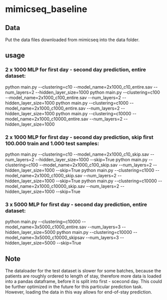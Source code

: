 # mimicseq_baseline

##  Data
Put the data files downloaded from mimicseq into the data folder.

## usage
###  2 x 1000 MLP for first day - second day prediction, entire dataset:
python main.py --clustering=c10 --model_name=2x1000_c10_entire.sav --num_layers=2 --hidden_layer_size=1000
python main.py --clustering=c100 --model_name=2x1000_c100_entire.sav --num_layers=2 --hidden_layer_size=1000
python main.py --clustering=c1000 --model_name=2x1000_c1000_entire.sav --num_layers=2 --hidden_layer_size=1000
python main.py --clustering=c10000 --model_name=2x1000_c10000_entire.sav --num_layers=2 --hidden_layer_size=1000

###  2 x 1000 MLP for first day - second day prediction, skip first 100.000 train and 1.000 test samples:
python main.py --clustering=c10 --model_name=2x1000_c10_skip.sav --num_layers=2 --hidden_layer_size=1000 --skip=True
python main.py --clustering=c100 --model_name=2x1000_c100_skip.sav --num_layers=2 --hidden_layer_size=1000 --skip=True
python main.py --clustering=c1000 --model_name=2x1000_c1000_skip.sav --num_layers=2 --hidden_layer_size=1000 --skip=True
python main.py --clustering=c10000 --model_name=2x1000_c10000_skip.sav --num_layers=2 --hidden_layer_size=1000 --skip=True

###  3 x 5000 MLP for first day - second day prediction, entire dataset:
python main.py --clustering=c10000 --model_name=3x5000_c1000_entire.sav --num_layers=3 --hidden_layer_size=5000
python main.py --clustering=c10000 --model_name=3x5000_c10000_skipsav --num_layers=3 --hidden_layer_size=5000 --skip=True



## Note
The dataloader for the test dataset is slower for some batches, because the patients are roughly ordered to length of stay, therefore
more data is loaded into a pandas dataframe, before it is split into first - scecond day. This could be further optimized in the future
for this particular prediction task. However, loading the data in this way allows for end-of-stay prediction.











